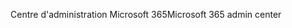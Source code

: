 <span data-ttu-id="794f9-101">Centre d'administration Microsoft 365</span><span class="sxs-lookup"><span data-stu-id="794f9-101">Microsoft 365 admin center</span></span>